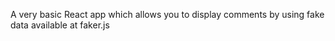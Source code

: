 A very basic React app which allows you to display comments by using fake data available at faker.js
